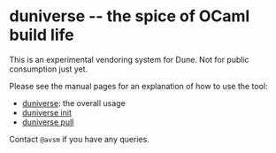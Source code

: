 # duniverse -- the spice of OCaml build life

This is an experimental vendoring system for Dune.  Not for public consumption
just yet.

Please see the manual pages for an explanation of how to use the tool:

- [duniverse](#duniverse): the overall usage
- [duniverse init](#duniverse-init)
- [duniverse pull](#duniverse-pull)

Contact `@avsm` if you have any queries.
